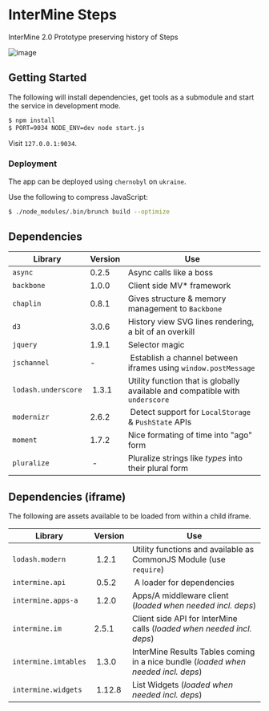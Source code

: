 # InterMine Steps

InterMine 2.0 Prototype preserving history of Steps

![image](https://raw.github.com/intermine/intermine-steps/master/example.png)

## Getting Started

The following will install dependencies, get tools as a submodule and start the service in development mode.

```bash
$ npm install
$ PORT=9034 NODE_ENV=dev node start.js
```

Visit ``127.0.0.1:9034``.

### Deployment

The app can be deployed using `chernobyl` on `ukraine`.

Use the following to compress JavaScript:

```bash
$ ./node_modules/.bin/brunch build --optimize
```

## Dependencies

Library | Version | Use
--- | --- | ---
`async` | 0.2.5 | Async calls like a boss
`backbone` | 1.0.0 | Client side MV* framework
`chaplin` | 0.8.1 | Gives structure & memory management to `Backbone`
`d3` | 3.0.6 | History view SVG lines rendering, a bit of an overkill
`jquery` | 1.9.1 | Selector magic
`jschannel` | - | Establish a channel between iframes using `window.postMessage`
`lodash.underscore` | 1.3.1 | Utility function that is globally available and compatible with `underscore`
`modernizr` | 2.6.2 | Detect support for `LocalStorage` & `PushState` APIs
`moment` | 1.7.2 | Nice formating of time into "ago" form
`pluralize` | - | Pluralize strings like *types* into their plural form

## Dependencies (iframe)

The following are assets available to be loaded from within a child iframe.

Library | Version | Use
--- | --- | ---
`lodash.modern` | 1.2.1 | Utility functions and available as CommonJS Module (use `require`)
`intermine.api` | 0.5.2 | A loader for dependencies
`intermine.apps-a` | 1.2.0 | Apps/A middleware client (*loaded when needed incl. deps*)
`intermine.im` | 2.5.1 | Client side API for InterMine calls (*loaded when needed incl. deps*)
`intermine.imtables` | 1.3.0 | InterMine Results Tables coming in a nice bundle (*loaded when needed incl. deps*)
`intermine.widgets` | 1.12.8 | List Widgets (*loaded when needed incl. deps*)